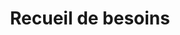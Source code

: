 ---
title: "Recueil de besoins"
image: "/image/cahier.png"
alt: "Recueil de besoins"
description: "Rédaction d'un cahier des charges complet pour une maison d'édition."
---